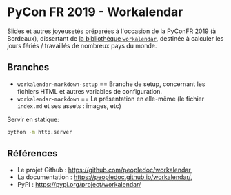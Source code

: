 # PyCon FR 2019 - Workalendar

Slides et autres joyeusetés préparées à l'occasion de la PyConFR 2019 (à Bordeaux), dissertant de [la bibliothèque ``workalendar``](https://github.com/peopledoc/workalendar), destinée à calculer les jours fériés / travaillés de nombreux pays du monde.

## Branches

* ``workalendar-markdown-setup`` == Branche de setup, concernant les fichiers HTML et autres variables de configuration.
* ``workalendar-markdown`` == La présentation en elle-même (le fichier ``index.md`` et ses assets : images, etc)

Servir en statique:

```sh
python -m http.server
```

## Références

* Le projet Github : <https://github.com/peopledoc/workalendar>,
* La documentation : <https://peopledoc.github.io/workalendar/>,
* PyPI : <https://pypi.org/project/workalendar/>
